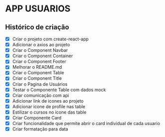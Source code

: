 # APP USUARIOS

## Histórico de criação 

- [x] Criar o projeto com create-react-app
- [x] Adicionar o axios ao projeto
- [x] Criar o Component Navbar
- [x] Criar o Component Container
- [x] Criar o Component Footer
- [x] Melhorar o README.md
- [x] Criar o Component Table
- [x] Criar o Component Title
- [x] Criar o Pagina de Usuários
- [x] Testar o Componente Table com dados mock
- [x] Criar comunicação com api
- [x] Adicionar link de icones ao projeto
- [x] Adicionar icone de profile nas table
- [x] Estilizar o cursos no icone das table
- [x] Criar Componente Card
- [x] Criar funcionalidade que permite abrir o card individual de cada usuario
- [x] Criar formatação para data